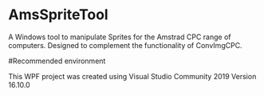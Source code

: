 # AmsSpriteTool

A Windows tool to manipulate Sprites for the Amstrad CPC range of computers.
Designed to complement the functionality of ConvImgCPC.

#Recommended environment

This WPF project was created using Visual Studio Community 2019 Version 16.10.0